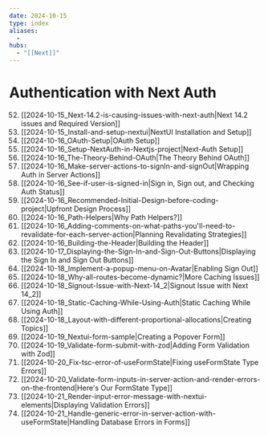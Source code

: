 ```yaml
---
date: 2024-10-15
type: index
aliases:
  -
hubs:
  - "[[Next]]"
---
```


# Authentication with Next Auth

52. [[2024-10-15_Next-14.2-is-causing-issues-with-next-auth|Next 14.2 issues and Required Version]]
55. [[2024-10-15_Install-and-setup-nextui|NextUI Installation and Setup]]
58. [[2024-10-16_OAuth-Setup|OAuth Setup]]
59. [[2024-10-16_Setup-NextAuth-in-Nextjs-project|Next-Auth Setup]]
60. [[2024-10-16_The-Theory-Behind-OAuth|The Theory Behind OAuth]]
61. [[2024-10-16_Make-server-actions-to-signIn-and-signOut|Wrapping Auth in Server Actions]]
62. [[2024-10-16_See-if-user-is-signed-in|Sign in, Sign out, and Checking Auth Status]]
63. [[2024-10-16_Recommended-Initial-Design-before-coding-project|Upfront Design Process]]
64. [[2024-10-16_Path-Helpers|Why Path Helpers?]]
68. [[2024-10-16_Adding-comments-on-what-paths-you'll-need-to-revalidate-for-each-server-action|Planning Revalidating Strategies]]
69. [[2024-10-16_Building-the-Header|Building the Header]]
70. [[2024-10-17_Displaying-the-Sign-In-and-Sign-Out-Buttons|Displaying the Sign In and Sign Out Buttons]]
71. [[2024-10-18_Implement-a-popup-menu-on-Avatar|Enabling Sign Out]]
72. [[2024-10-18_Why-all-routes-become-dynamic?|More Caching Issues]]
73. [[2024-10-18_Signout-Issue-with-Next-14_2|Signout Issue with Next 14_2]]
74. [[2024-10-18_Static-Caching-While-Using-Auth|Static Caching While Using Auth]]
75. [[2024-10-18_Layout-with-different-proportional-allocations|Creating Topics]]
76. [[2024-10-19_Nextui-form-sample|Creating a Popover Form]]
78. [[2024-10-19_Validate-form-submit-with-zod|Adding Form Validation with Zod]]
80. [[2024-10-20_Fix-tsc-error-of-useFormState|Fixing useFormState Type Errors]]
81. [[2024-10-20_Validate-form-inputs-in-server-action-and-render-errors-on-the-frontend|Here's Our FormState Type]]
82. [[2024-10-21_Render-input-error-message-with-nextui-elements|Displaying Validation Errors]]
84. [[2024-10-21_Handle-generic-error-in-server-action-with-useFormState|Handling Database Errors in Forms]]
